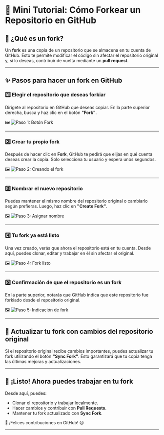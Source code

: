 # 🚀 Mini Tutorial: Cómo Forkear un Repositorio en GitHub

## 📌 ¿Qué es un fork?
Un **fork** es una copia de un repositorio que se almacena en tu cuenta de GitHub. Esto te permite modificar el código sin afectar el repositorio original y, si lo deseas, contribuir de vuelta mediante un **pull request**.

---

## ✨ Pasos para hacer un fork en GitHub

### **1️⃣ Elegir el repositorio que deseas forkiar**
Dirígete al repositorio en GitHub que deseas copiar. En la parte superior derecha, busca y haz clic en el botón **"Fork"**.

🖼️ ![Paso 1: Botón Fork](https://i.ibb.co/ZpC7ht3C/image.png)

---

### **2️⃣ Crear tu propio fork**
Después de hacer clic en **Fork**, GitHub te pedirá que elijas en qué cuenta deseas crear la copia. Solo selecciona tu usuario y espera unos segundos.

🖼️ ![Paso 2: Creando el fork](https://i.ibb.co/HDbLMgKr/image.png)

---

### **3️⃣ Nombrar el nuevo repositorio**
Puedes mantener el mismo nombre del repositorio original o cambiarlo según prefieras. Luego, haz clic en **"Create Fork"**.

🖼️ ![Paso 3: Asignar nombre](https://i.ibb.co/60VJ8WNB/image.png)

---

### **4️⃣ Tu fork ya está listo**
Una vez creado, verás que ahora el repositorio está en tu cuenta. Desde aquí, puedes clonar, editar y trabajar en él sin afectar el original.

🖼️ ![Paso 4: Fork listo](https://i.ibb.co/Q73Y0yy5/image.png)

---

### **5️⃣ Confirmación de que el repositorio es un fork**
En la parte superior, notarás que GitHub indica que este repositorio fue forkiado desde el repositorio original.

🖼️ ![Paso 5: Indicación de fork](https://i.ibb.co/Wvx5Qyms/image.png)

---

## 🔄 **Actualizar tu fork con cambios del repositorio original**
Si el repositorio original recibe cambios importantes, puedes actualizar tu fork utilizando el botón **"Sync Fork"**. Esto garantizará que tu copia tenga las últimas mejoras y actualizaciones.

---

## 🎯 **¡Listo! Ahora puedes trabajar en tu fork**
Desde aquí, puedes:
- Clonar el repositorio y trabajar localmente.
- Hacer cambios y contribuir con **Pull Requests**.
- Mantener tu fork actualizado con **Sync Fork**.

🚀 ¡Felices contribuciones en GitHub! 😃

---
